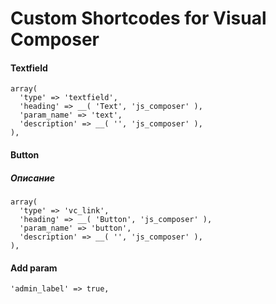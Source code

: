 # Custom Shortcodes for Visual Composer

#### Textfield
```
array(
  'type' => 'textfield',
  'heading' => __( 'Text', 'js_composer' ),
  'param_name' => 'text',
  'description' => __( '', 'js_composer' ),
),
```
#### Button 
##### Описание
```
array(
  'type' => 'vc_link',
  'heading' => __( 'Button', 'js_composer' ),
  'param_name' => 'button',
  'description' => __( '', 'js_composer' ),
),
```

#### Add param 
`'admin_label' => true,`